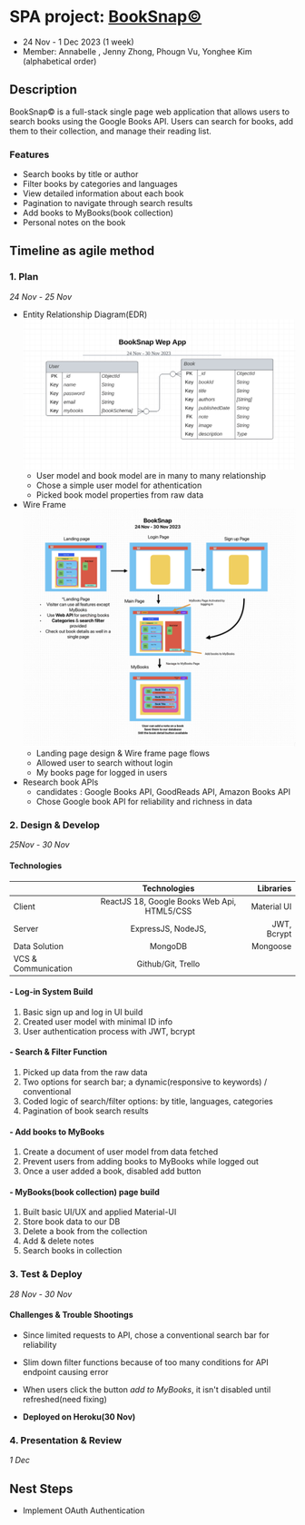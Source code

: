 # SPA project: [BookSnap&copy;](https://booksnap-ecea12c610c0.herokuapp.com/)

- 24 Nov - 1 Dec 2023 (1 week)
- Member: Annabelle , Jenny Zhong, Phougn Vu, Yonghee Kim (alphabetical order)

## Description

BookSnap&copy; is a full-stack single page web application that allows users to search books using the Google Books API. Users can search for books, add them to their collection, and manage their reading list.

### Features

- Search books by title or author
- Filter books by categories and languages
- View detailed information about each book
- Pagination to navigate through search results
- Add books to MyBooks(book collection)
- Personal notes on the book

## Timeline as agile method

### 1. Plan

_24 Nov - 25 Nov_

- Entity Relationship Diagram(EDR)
  ![alt text](public/BookSnapERD.png 'ERD')
  - User model and book model are in many to many relationship
  - Chose a simple user model for athentication
  - Picked book model properties from raw data
- Wire Frame
  ![alt text](public/BookSnapWF.png 'WF')
  - Landing page design & Wire frame page flows
  - Allowed user to search without login
  - My books page for logged in users
- Research book APIs
  - candidates : Google Books API, GoodReads API, Amazon Books API
  - Chose Google book API for reliability and richness in data

### 2. Design & Develop

_25Nov - 30 Nov_

#### Technologies

|                     |                Technologies                 |   Libraries |
| ------------------- | :-----------------------------------------: | ----------: |
| Client              | ReactJS 18, Google Books Web Api, HTML5/CSS | Material UI |
| Server              |             ExpressJS, NodeJS,              | JWT, Bcrypt |
| Data Solution       |                   MongoDB                   |    Mongoose |
| VCS & Communication |             Github/Git, Trello              |             |

#### - Log-in System Build

1. Basic sign up and log in UI build
2. Created user model with minimal ID info
3. User authentication process with JWT, bcrypt

#### - Search & Filter Function

1. Picked up data from the raw data
2. Two options for search bar; a dynamic(responsive to keywords) / conventional
3. Coded logic of search/filter options: by title, languages, categories
4. Pagination of book search results

#### - Add books to MyBooks
1. Create a document of user model from data fetched
2. Prevent users from adding books to MyBooks while logged out
3. Once a user added a book, disabled add button

#### - MyBooks(book collection) page build

1. Built basic UI/UX and applied Material-UI
2. Store book data to our DB
3. Delete a book from the collection
4. Add & delete notes
5. Search books in collection

### 3. Test & Deploy

_28 Nov - 30 Nov_

#### Challenges & Trouble Shootings

- Since limited requests to API, chose a conventional search bar for reliability
- Slim down filter functions because of too many conditions for API endpoint causing error
- When users click the button _add to MyBooks_, it isn't disabled until refreshed(need fixing)


- **Deployed on Heroku(30 Nov)**

### 4. Presentation & Review

_1 Dec_

## Nest Steps
- Implement OAuth Authentication
